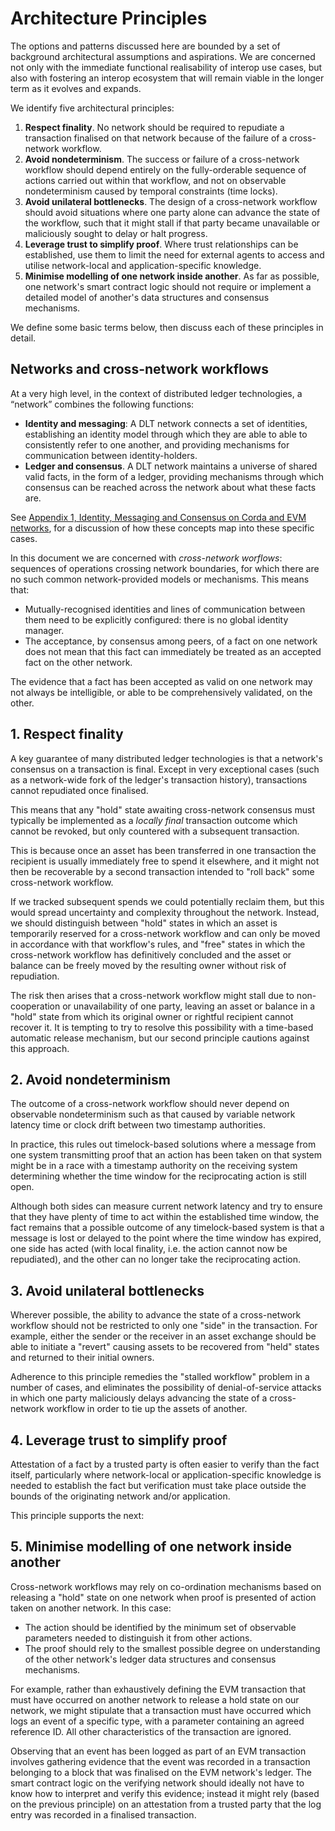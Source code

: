 # Architecture Principles

The options and patterns discussed here are bounded by a set of background architectural assumptions and aspirations. We are concerned not only with the immediate functional realisability of interop use cases, but also with fostering an interop ecosystem that will remain viable in the longer term as it evolves and expands.

We identify five architectural principles:

1. **Respect finality**. No network should be required to repudiate a transaction finalised on that network because of the failure of a cross-network workflow.
2. **Avoid nondeterminism**. The success or failure of a cross-network workflow should depend entirely on the fully-orderable sequence of actions carried out within that workflow, and not on observable nondeterminism caused by temporal constraints (time locks).
3. **Avoid unilateral bottlenecks**. The design of a cross-network workflow should avoid situations where one party alone can advance the state of the workflow, such that it might stall if that party became unavailable or maliciously sought to delay or halt progress.
4. **Leverage trust to simplify proof**. Where trust relationships can be established, use them to limit the need for external agents to access and utilise network-local and application-specific knowledge.
5. **Minimise modelling of one network inside another**. As far as possible, one network's smart contract logic should not require or implement a detailed model of another's data structures and consensus mechanisms.

We define some basic terms below, then discuss each of these principles in detail.

## Networks and cross-network workflows

At a very high level, in the context of distributed ledger technologies, a “network” combines the following functions:

* **Identity and messaging**: A DLT network connects a set of identities, establishing an identity model through which they are able to able to consistently refer to one another, and providing mechanisms for communication between identity-holders.
* **Ledger and consensus**. A DLT network maintains a universe of shared valid facts, in the form of a ledger, providing mechanisms through which consensus can be reached across the network about what these facts are.

See [Appendix 1, Identity, Messaging and Consensus on Corda and EVM networks](identity_messaging_and_consensus.md), for a discussion of how these concepts map into these specific cases.

In this document we are concerned with _cross-network worflows_: sequences of operations crossing network boundaries, for which there are no such common network-provided models or mechanisms. This means that:

* Mutually-recognised identities and lines of communication between them need to be explicitly configured: there is no global identity manager.
* The acceptance, by consensus among peers, of a fact on one network does not mean that this fact can immediately be treated as an accepted fact on the other network.

The evidence that a fact has been accepted as valid on one network may not always be intelligible, or able to be comprehensively validated, on the other.

## 1. Respect finality

A key guarantee of many distributed ledger technologies is that a network's consensus on a transaction is final. Except in very exceptional cases (such as a network-wide fork of the ledger's transaction history), transactions cannot repudiated once finalised.

This means that any "hold" state awaiting cross-network consensus must typically be implemented as a _locally final_ transaction outcome which cannot be revoked, but only countered with a subsequent transaction.

This is because once an asset has been transferred in one transaction the recipient is usually immediately free to spend it elsewhere, and it might not then be recoverable by a second transaction intended to "roll back" some cross-network workflow.

If we tracked subsequent spends we could potentially reclaim them, but this would spread uncertainty and complexity throughout the network. Instead, we should distinguish between "hold" states in which an asset is temporarily reserved for a cross-network workflow and can only be moved in accordance with that workflow's rules, and "free" states in which the cross-network workflow has definitively concluded and the asset or balance can be freely moved by the resulting owner without risk of repudiation.

The risk then arises that a cross-network workflow might stall due to non-cooperation or unavailability of one party, leaving an asset or balance in a "hold" state from which its original owner or rightful recipient cannot recover it. It is tempting to try to resolve this possibility with a time-based automatic release mechanism, but our second principle cautions against this approach.

## 2. Avoid nondeterminism

The outcome of a cross-network workflow should never depend on observable nondeterminism such as that caused by variable network latency time or clock drift between two timestamp authorities.

In practice, this rules out timelock-based solutions where a message from one system transmitting proof that an action has been taken on that system might be in a race with a timestamp authority on the receiving system determining whether the time window for the reciprocating action is still open.

Although both sides can measure current network latency and try to ensure that they have plenty of time to act within the established time window, the fact remains that a possible outcome of any timelock-based system is that a message is lost or delayed to the point where the time window has expired, one side has acted (with local finality, i.e. the action cannot now be repudiated), and the other can no longer take the reciprocating action.

## 3. Avoid unilateral bottlenecks

Wherever possible, the ability to advance the state of a cross-network workflow should not be restricted to only one "side" in the transaction. For example, either the sender or the receiver in an asset exchange should be able to initiate a "revert" causing assets to be recovered from  "held" states and returned to their initial owners.

Adherence to this principle remedies the "stalled workflow" problem in a number of cases, and eliminates the possibility of denial-of-service attacks in which one party maliciously delays advancing the state of a cross-network workflow in order to tie up the assets of another.

## 4. Leverage trust to simplify proof

Attestation of a fact by a trusted party is often easier to verify than the fact itself, particularly where network-local or application-specific knowledge is needed to establish the fact but verification must take place outside the bounds of the originating network and/or application.

This principle supports the next:

## 5. Minimise modelling of one network inside another

Cross-network workflows may rely on co-ordination mechanisms based on releasing a "hold" state on one network when proof is presented of action taken on another network. In this case:

* The action should be identified by the minimum set of observable parameters needed to distinguish it from other actions.
* The proof should rely to the smallest possible degree on understanding of the other network's ledger data structures and consensus mechanisms.

For example, rather than exhaustively defining the EVM transaction that must have occurred on another network to release a hold state on our network, we might stipulate that a transaction must have occurred which logs an event of a specific type, with a parameter containing an agreed reference ID. All other characteristics of the transaction are ignored.

Observing that an event has been logged as part of an EVM transaction involves gathering evidence that the event was recorded in a transaction belonging to a block that was finalised on the EVM network's ledger. The smart contract logic on the verifying network should ideally not have to know how to interpret and verify this evidence; instead it might rely (based on the previous principle) on an attestation from a trusted party that the log entry was recorded in a finalised transaction.
